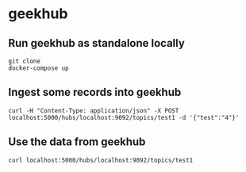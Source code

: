 # geekhub

## Run geekhub as standalone locally
```
git clone
docker-compose up
```

## Ingest some records into geekhub
```
curl -H "Content-Type: application/json" -X POST localhost:5000/hubs/localhost:9092/topics/test1 -d '{"test":"4"}'

```


## Use the data from geekhub
```
curl localhost:5000/hubs/localhost:9092/topics/test1

```
